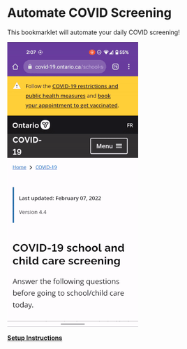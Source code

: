 # Automate COVID Screening
This bookmarklet will automate your daily COVID screening!

![Demo](docs/demo.gif)

**[Setup Instructions](https://www.param.me/automate-covid-screening/)**
